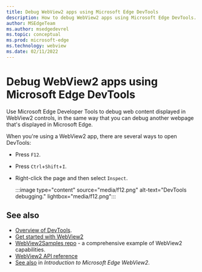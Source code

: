 ```yaml
---
title: Debug WebView2 apps using Microsoft Edge DevTools
description: How to debug WebView2 apps using Microsoft Edge DevTools.
author: MSEdgeTeam
ms.author: msedgedevrel
ms.topic: conceptual
ms.prod: microsoft-edge
ms.technology: webview
ms.date: 02/11/2022
---
```

# Debug WebView2 apps using Microsoft Edge DevTools

Use Microsoft Edge Developer Tools to debug web content displayed in WebView2 controls, in the same way that you can debug another webpage that's displayed in Microsoft Edge.

When you're using a WebView2 app, there are several ways to open DevTools:

*  Press `F12`.
*  Press `Ctrl`+`Shift`+`I`.
*  Right-click the page and then select `Inspect`.

   :::image type="content" source="media/f12.png" alt-text="DevTools debugging." lightbox="media/f12.png":::


<!-- ====================================================================== -->
## See also

* [Overview of DevTools](../index.md).
* [Get started with WebView2](../get-started/get-started.md)
* [WebView2Samples repo](https://github.com/MicrosoftEdge/WebView2Samples) - a comprehensive example of WebView2 capabilities.
* [WebView2 API reference](../webview2-api-reference.md)
* [See also](../index.md#see-also) in _Introduction to Microsoft Edge WebView2_.
